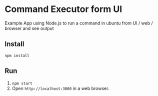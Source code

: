 # Command Executor form UI

Example App using Node.js to run a command in ubuntu from UI / web / browser and see output

## Install

`npm install`

## Run

1. `npm start`
2. Open `http://localhost:3000` in a web browser.

